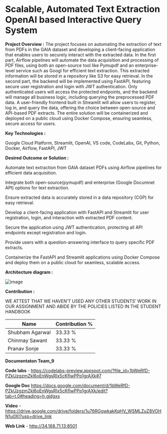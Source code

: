 # Scalable, Automated Text Extraction OpenAI based Interactive Query System 

**Project Overview :**
The project focuses on automating the extraction of text from PDFs in the GAIA dataset and developing a client-facing application that enables users to securely interact with the extracted data. In the first part, Airflow pipelines will automate the data acquisition and processing of PDF files, using both an open-source tool like Pymupdf and an enterprise-level service such as Googl for efficient text extraction. This extracted information will be stored in a repository like S3 for easy retrieval. In the second part, the backend will be implemented using FastAPI, featuring secure user registration and login with JWT authentication. Only authenticated users will access the protected endpoints, and the backend will manage all business logic, including querying the preprocessed PDF data. A user-friendly frontend built in Streamlit will allow users to register, log in, and query the data, offering the choice between open-source and API-based PDF extracts. The entire solution will be containerized and deployed on a public cloud using Docker Compose, ensuring seamless, secure access for users.

**Key Technologies :**

Google Cloud Platform, Streamlit, OpenAI, VS code, CodeLabs, Git, Python, Docker, Airflow, FastAPI, JWT

**Desired Outcome or Solution :**

Automate text extraction from GAIA dataset PDFs using Airflow pipelines for efficient data acquisition.

Integrate both open-source(pymupdf) and enterprise (Google Documnet API) options for text extraction.

Ensure extracted data is accurately stored in a data repository (CGP) for easy retrieval.

Develop a client-facing application with FastAPI and Streamlit for user registration, login, and interaction with extracted PDF content.

Secure the application using JWT authentication, protecting all API endpoints except registration and login.

Provide users with a question-answering interface to query specific PDF extracts.

Containerize the FastAPI and Streamlit applications using Docker Compose and deploy them on a public cloud for seamless, scalable access.

**Architecture diagram :**

![image](https://github.com/user-attachments/assets/24c97ffd-f317-44a7-86f9-5198200f8807)



**Contribution :**

WE ATTEST THAT WE HAVEN’T USED ANY OTHER STUDENTS’ WORK IN OUR 
ASSIGNMENT AND ABIDE BY THE POLICIES LISTED IN THE STUDENT HANDBOOK

| Name            | Contribution %                       |
|------------------|-------------------------------------|
| Shubham Agarwal  | 33.33 %                             |
| Chinmay Sawant   | 33.33 %                             |
| Pranav Sonje     | 33.33 %                             |

**Documentaton Team_9** 

**Code labs** - https://codelabs-preview.appspot.com/?file_id=1bWeRfD-PZkUzgzmZkl6oEnWgsRIx5cKflwPPp1grAXk#7

**Google Doc** https://docs.google.com/document/d/1bWeRfD-PZkUzgzmZkl6oEnWgsRIx5cKflwPPp1grAXk/edit?tab=t.0#heading=h.gjdgxs

**Video** - https://drive.google.com/drive/folders/1u76RGgwkakKqHV_WSMLZuZ8VOHN1u0Xl?usp=drive_link

**Web Link** - http://34.168.71.13:8501

